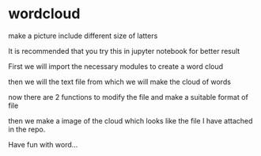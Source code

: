# wordcloud
make a picture include different size of latters

It is recommended that you try this in jupyter notebook for better result

First we will import the necessary modules to create a word cloud 

then we will the text file from which we will make the cloud of words

now there are 2 functions to modify the file and make a suitable format of file 

then we make a image of the cloud which looks like the file I have attached in the repo.

Have fun with word...
